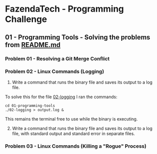 # FazendaTech - Programming Challenge

## 01 - Programming Tools - Solving the problems from [README.md](README.md)

### Problem 01 - Resolving a Git Merge Conflict

### Problem 02 - Linux Commands (Logging)
1. Write a command that runs the binary file and saves its output to a log file.

To solve this for the file [02-logging](./02-logging) I ran the commands:
```
cd 01-programming-tools
./02-logging > output.log &
```

This remains the terminal free to use while the binary is executing.

2. Write a command that runs the binary file and saves its output to a log file, with standard output and standard error in separate files.

### Problem 03 - Linux Commands (Killing a "Rogue" Process)